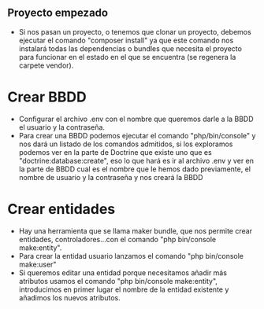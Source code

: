 ## Proyecto empezado
- Si nos pasan un proyecto, o tenemos que clonar un proyecto, debemos ejecutar el comando "composer install" ya que este comando nos instalará todas las dependencias o bundles que necesita el proyecto para funcionar en el estado en el que se encuentra (se regenera la carpete vendor).

# Crear BBDD
- Configurar el archivo .env con el nombre que queremos darle a la BBDD el usuario y la contraseña.
- Para crear una BBDD podemos ejecutar el comando "php/bin/console" y nos dará un listado de los comandos admitidos, si los exploramos podemos ver en la parte de Doctrine que existe uno que es "doctrine:database:create", eso lo que hará es ir al archivo .env y ver en la parte de BBDD cual es el nombre que le hemos dado previamente, el nombre de usuario y la contraseña y nos creará la BBDD

# Crear entidades
- Hay una herramienta que se llama maker bundle, que nos permite crear entidades, controladores...con el comando "php bin/console make:entity".
- Para crear la entidad usuario lanzamos el comando "php bin/console make:user"
- Si queremos editar una entidad porque necesitamos añadir más atributos usamos el comando "php bin/console make:entity", introducimos en primer lugar el nombre de la entidad existente y añadimos los nuevos atributos.